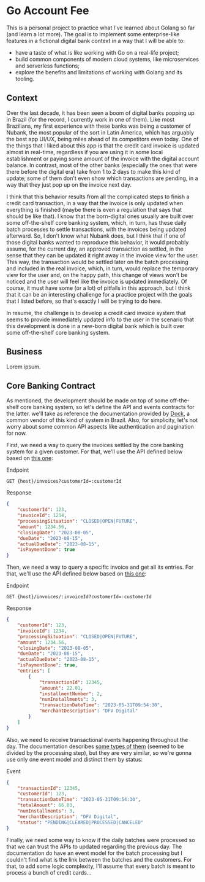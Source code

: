 # Go Account Fee

This is a personal project to practice what I've learned about Golang so far (and learn a lot more). The goal is to implement some enterprise-like features in a fictional digital bank context in a way that I will be able to:
- have a taste of what is like working with Go on a real-life project;
- build common components of modern cloud systems, like microservices and serverless functions;
- explore the benefits and limitations of working with Golang and its tooling.

## Context

Over the last decade, it has been seen a boom of digital banks popping up in Brazil (for the record, I currently work in one of them). Like most Brazilians, my first experience with these banks was being a customer of Nubank, the most popular of the sort in Latin America, which has arguably the best app UI/UX, being miles ahead of its competitors even today. One of the things that I liked about this app is that the credit card invoice is updated almost in real-time, regardless if you are using it in some local establishment or paying some amount of the invoice with the digital account balance. In contrast, most of the other banks (especially the ones that were there before the digital era) take from 1 to 2 days to make this kind of update; some of them don't even show which transactions are pending, in a way that they just pop up on the invoice next day. 

I think that this behavior results from all the complicated steps to finish a credit card transaction, in a way that the invoice is only updated when everything is finished (maybe there is even a regulation that says that should be like that). I know that the born-digital ones usually are built over some off-the-shelf core banking system, which, in turn, has these daily batch processes to settle transactions, with the invoices being updated afterward. So, I don't know what Nubank does, but I think that if one of those digital banks wanted to reproduce this behavior, it would probably assume, for the current day, an approved transaction as settled, in the sense that they can be updated it right away in the invoice view for the user. This way, the transaction would be settled later on the batch processing and included in the real invoice, which, in turn, would replace the temporary view for the user and, on the happy path, this change of views won't be noticed and the user will feel like the invoice is updated immediately. Of course, it must have some (or a lot) of pitfalls in this approach, but I think that it can be an interesting challenge for a practice project with the goals that I listed before, so that's exactly I will be trying to do here.

In resume, the challenge is to develop a credit card invoice system that seems to provide immediately updated info to the user in the scenario that this development is done in a new-born digital bank which is built over some off-the-shelf core banking system.

## Business

Lorem ipsum.

## Core Banking Contract

As mentioned, the development should be made on top of some off-the-shelf core banking system, so let's define the API and events contracts for the latter. we'll take as reference the documentation provided by [Dock](https://lighthouse.dock.tech), a common vendor of this kind of system in Brazil. Also, for simplicity, let's not worry about some common API aspects like authentication and pagination for now.

First, we need a way to query the invoices settled by the core banking system for a given customer. For that, we'll use the API defined below based on [this one](https://lighthouse.dock.tech/docs/pier-pro-api-reference/1b0ec155a9966-list-of-invoices):

Endpoint
```
GET {host}/invoices?customerId=:customerId
```

Response
```json
{
    "customerId": 123,
    "invoiceId": 1234,
    "processingSituation": "CLOSED|OPEN|FUTURE",
    "amount": 1234.56,
    "closingDate": "2023-08-05",
    "dueDate": "2023-08-15",
    "actualDueDate": "2023-08-15",
    "isPaymentDone": true
}
```

Then, we need a way to query a specific invoice and get all its entries. For that, we'll use the API defined below based on [this one](https://lighthouse.dock.tech/docs/pier-pro-api-reference/974ef197cb242-retrieve-the-invoice-of-a-client):

Endpoint
```
GET {host}/invoices/:invoiceId?customerId=:customerId
```

Response
```json
{
    "customerId": 123,
    "invoiceId": 1234,
    "processingSituation": "CLOSED|OPEN|FUTURE",
    "amount": 1234.56,
    "closingDate": "2023-08-05",
    "dueDate": "2023-08-15",
    "actualDueDate": "2023-08-15",
    "isPaymentDone": true,
    "entries": [
        {
            "transactionId": 12345,
            "amount": 22.01,
            "installmentNumber": 2,
            "numInstallments": 3,
            "transactionDateTime": "2023-05-31T09:54:30",
            "merchantDescription": "DFV Digital"
        }
    ]
}
```

Also, we need to receive transactional events happening throughout the day. The documentation describes [some types of them](https://lighthouse.dock.tech/docs/pier-pro-api-reference/1729e0328e134-events#purchase-events) (seemed to be divided by the processing step), but they are very similar, so we're gonna use only one event model and distinct them by status:

Event
```json
{
    "transactionId": 12345,
    "customerId": 123,
    "transactionDateTime": "2023-05-31T09:54:30",
    "totalAmount": 66.03,
    "numInstallments": 3,
    "merchantDescription": "DFV Digital",
    "status": "PENDING|CLEARED|PROCESSED|CANCELED"
}
```

Finally, we need some way to know if the daily batches were processed so that we can trust the APIs to updated regarding the previous day. The documentation do have an event model for the batch processing but I couldn't find what is the link between the batches and the customers. For that, to add some logic complexity, I'll assume that every batch is meant to process a bunch of credit cards...